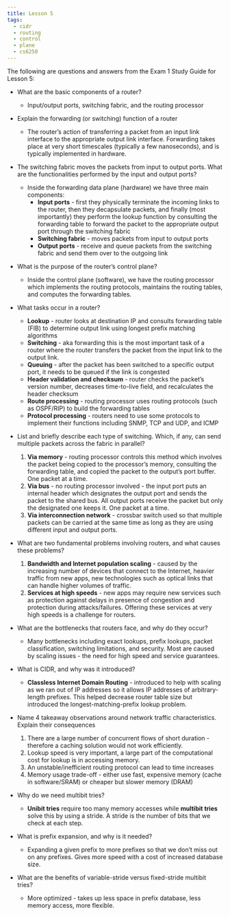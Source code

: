 ```yaml
---
title: Lesson 5
tags:
  - cidr
  - routing
  - control
  - plane
  - cs6250
---
```


The following are questions and answers from the Exam 1 Study Guide for Lesson 5:

- What are the basic components of a router?

  - Input/output ports, switching fabric, and the routing processor

- Explain the forwarding (or switching) function of a router

  - The router’s action of transferring a packet from an input link interface to the appropriate
    output link interface. Forwarding takes place at very short timescales (typically a few
    nanoseconds), and is typically implemented in hardware.

- The switching fabric moves the packets from input to output ports. What are the functionalities
  performed by the input and output ports?

  - Inside the forwarding data plane (hardware) we have three main components:
    - **Input ports** - first they physically terminate the incoming links to the router, then they
      decapsulate packets, and finally (most importantly) they perform the lookup function by
      consulting the forwarding table to forward the packet to the appropriate output port through
      the switching fabric
    - **Switching fabric** - moves packets from input to output ports
    - **Output ports** - receive and queue packets from the switching fabric and send them over to
      the outgoing link

- What is the purpose of the router’s control plane?

  - Inside the control plane (software), we have the routing processor which implements the routing
    protocols, maintains the routing tables, and computes the forwarding tables.

- What tasks occur in a router?

  - **Lookup** - router looks at destination IP and consults forwarding table (FIB) to determine
    output link using longest prefix matching algorithms
  - **Switching** - aka forwarding this is the most important task of a router where the router
    transfers the packet from the input link to the output link.
  - **Queuing** - after the packet has been switched to a specific output port, it needs to be
    queued if the link is congested
  - **Header validation and checksum** - router checks the packet’s version number, decreases
    time-to-live field, and recalculates the header checksum
  - **Route processing** - routing processor uses routing protocols (such as OSPF/RIP) to build the
    forwarding tables
  - **Protocol processing** - routers need to use some protocols to implement their functions
    including SNMP, TCP and UDP, and ICMP

- List and briefly describe each type of switching. Which, if any, can send multiple packets across
  the fabric in parallel?

  1. **Via memory** - routing processor controls this method which involves the packet being copied
     to the processor’s memory, consulting the forwarding table, and copied the packet to the
     output’s port buffer. One packet at a time.
  2. **Via bus** - no routing processor involved - the input port puts an internal header which
     designates the output port and sends the packet to the shared bus. All output ports receive the
     packet but only the designated one keeps it. One packet at a time.
  3. **Via interconnection network** - crossbar switch used so that multiple packets can be carried
     at the same time as long as they are using different input and output ports.

- What are two fundamental problems involving routers, and what causes these problems?

  1. **Bandwidth and Internet population scaling** - caused by the increasing number of devices that
     connect to the Internet, heavier traffic from new apps, new technologies such as optical links
     that can handle higher volumes of traffic.
  2. **Services at high speeds** - new apps may require new services such as protection against
     delays in presence of congestion and protection during attacks/failures. Offering these
     services at very high speeds is a challenge for routers.

- What are the bottlenecks that routers face, and why do they occur?

  - Many bottlenecks including exact lookups, prefix lookups, packet classification, switching
    limitations, and security. Most are caused by scaling issues - the need for high speed and
    service guarantees.

- What is CIDR, and why was it introduced?

  - **Classless Internet Domain Routing** - introduced to help with scaling as we ran out of IP
    addresses so it allows IP addresses of arbitrary-length prefixes. This helped decrease router
    table size but introduced the longest-matching-prefix lookup problem.

- Name 4 takeaway observations around network traffic characteristics. Explain their consequences

  1. There are a large number of concurrent flows of short duration - therefore a caching solution
     would not work efficiently.
  2. Lookup speed is very important, a large part of the computational cost for lookup is in
     accessing memory.
  3. An unstable/inefficient routing protocol can lead to time increases
  4. Memory usage trade-off - either use fast, expensive memory (cache in software/SRAM) or cheaper
     but slower memory (DRAM)

- Why do we need multibit tries?

  - **Unibit tries** require too many memory accesses while **multibit tries** solve this by using a
    stride. A stride is the number of bits that we check at each step.

- What is prefix expansion, and why is it needed?

  - Expanding a given prefix to more prefixes so that we don’t miss out on any prefixes. Gives more
    speed with a cost of increased database size.

- What are the benefits of variable-stride versus fixed-stride multibit tries?

  - More optimized - takes up less space in prefix database, less memory access, more flexible.
